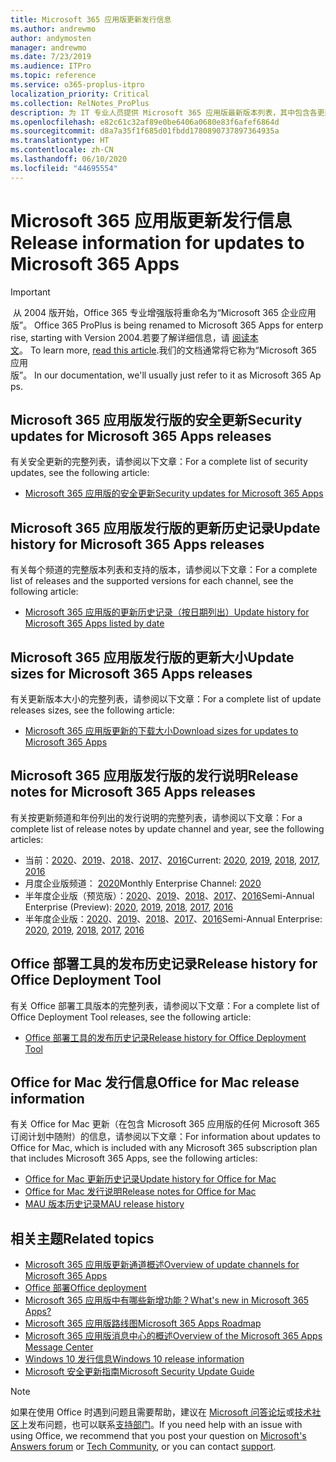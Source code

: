 ```yaml
---
title: Microsoft 365 应用版更新发行信息
ms.author: andrewmo
author: andymosten
manager: andrewmo
ms.date: 7/23/2019
ms.audience: ITPro
ms.topic: reference
ms.service: o365-proplus-itpro
localization_priority: Critical
ms.collection: RelNotes_ProPlus
description: 为 IT 专业人员提供 Microsoft 365 应用版最新版本列表，其中包含各更新通道和发行说明链接以及更新历史记录
ms.openlocfilehash: e82c61c32af89e0be6406a0680e83f6afef6864d
ms.sourcegitcommit: d8a7a35f1f685d01fbdd1780890737897364935a
ms.translationtype: HT
ms.contentlocale: zh-CN
ms.lasthandoff: 06/10/2020
ms.locfileid: "44695554"
---
```

# <a name="release-information-for-updates-to-microsoft-365-apps"></a><span data-ttu-id="a2ac7-103">Microsoft 365 应用版更新发行信息</span><span class="sxs-lookup"><span data-stu-id="a2ac7-103">Release information for updates to Microsoft 365 Apps</span></span>


> [!IMPORTANT]
><span data-ttu-id="a2ac7-104"> 从 2004 版开始，Office 365 专业增强版将重命名为“Microsoft 365 企业应用版”。</span><span class="sxs-lookup"><span data-stu-id="a2ac7-104"> Office 365 ProPlus is being renamed to Microsoft 365 Apps for enterprise, starting with Version 2004.</span></span><span data-ttu-id="a2ac7-105">若要了解详细信息，请 [阅读本文](https://go.microsoft.com/fwlink/p/?linkid=2123420)。</span><span class="sxs-lookup"><span data-stu-id="a2ac7-105"> To learn more, [read this article](https://go.microsoft.com/fwlink/p/?linkid=2123420).</span></span><span data-ttu-id="a2ac7-106">我们的文档通常将它称为“Microsoft 365 应用版”。</span><span class="sxs-lookup"><span data-stu-id="a2ac7-106"> In our documentation, we'll usually just refer to it as Microsoft 365 Apps.</span></span>


## <a name="security-updates-for-microsoft-365-apps-releases"></a><span data-ttu-id="a2ac7-107">Microsoft 365 应用版发行版的安全更新</span><span class="sxs-lookup"><span data-stu-id="a2ac7-107">Security updates for Microsoft 365 Apps releases</span></span>

<span data-ttu-id="a2ac7-108">有关安全更新的完整列表，请参阅以下文章：</span><span class="sxs-lookup"><span data-stu-id="a2ac7-108">For a complete list of security updates, see the following article:</span></span>
 - [<span data-ttu-id="a2ac7-109">Microsoft 365 应用版的安全更新</span><span class="sxs-lookup"><span data-stu-id="a2ac7-109">Security updates for Microsoft 365 Apps</span></span>](microsoft365-apps-security-updates.md)


## <a name="update-history-for-microsoft-365-apps-releases"></a><span data-ttu-id="a2ac7-110">Microsoft 365 应用版发行版的更新历史记录</span><span class="sxs-lookup"><span data-stu-id="a2ac7-110">Update history for Microsoft 365 Apps releases</span></span>

<span data-ttu-id="a2ac7-111">有关每个频道的完整版本列表和支持的版本，请参阅以下文章：</span><span class="sxs-lookup"><span data-stu-id="a2ac7-111">For a complete list of releases and the supported versions for each channel, see the following article:</span></span>

- [<span data-ttu-id="a2ac7-112">Microsoft 365 应用版的更新历史记录（按日期列出）</span><span class="sxs-lookup"><span data-stu-id="a2ac7-112">Update history for Microsoft 365 Apps listed by date</span></span>](update-history-microsoft365-apps-by-date.md)


 ## <a name="update-sizes-for-microsoft-365-apps-releases"></a><span data-ttu-id="a2ac7-113">Microsoft 365 应用版发行版的更新大小</span><span class="sxs-lookup"><span data-stu-id="a2ac7-113">Update sizes for Microsoft 365 Apps releases</span></span>

<span data-ttu-id="a2ac7-114">有关更新版本大小的完整列表，请参阅以下文章：</span><span class="sxs-lookup"><span data-stu-id="a2ac7-114">For a complete list of update releases sizes, see the following article:</span></span>
 - [<span data-ttu-id="a2ac7-115">Microsoft 365 应用版更新的下载大小</span><span class="sxs-lookup"><span data-stu-id="a2ac7-115">Download sizes for updates to Microsoft 365 Apps</span></span>](download-sizes-microsoft365-apps-updates.md)

## <a name="release-notes-for-microsoft-365-apps-releases"></a><span data-ttu-id="a2ac7-116">Microsoft 365 应用版发行版的发行说明</span><span class="sxs-lookup"><span data-stu-id="a2ac7-116">Release notes for Microsoft 365 Apps releases</span></span>

<span data-ttu-id="a2ac7-117">有关按更新频道和年份列出的发行说明的完整列表，请参阅以下文章：</span><span class="sxs-lookup"><span data-stu-id="a2ac7-117">For a complete list of release notes by update channel and year, see the following articles:</span></span>
 - <span data-ttu-id="a2ac7-118">当前：[2020](current-channel.md)、[2019](monthly-channel-2019.md)、[2018](monthly-channel-2018.md)、[2017](monthly-channel-2017.md)、[2016](monthly-channel-2016.md)</span><span class="sxs-lookup"><span data-stu-id="a2ac7-118">Current: [2020](current-channel.md), [2019](monthly-channel-2019.md), [2018](monthly-channel-2018.md), [2017](monthly-channel-2017.md), [2016](monthly-channel-2016.md)</span></span>
 - <span data-ttu-id="a2ac7-119">月度企业版频道： [2020](monthly-enterprise-channel.md)</span><span class="sxs-lookup"><span data-stu-id="a2ac7-119">Monthly Enterprise Channel:  [2020](monthly-enterprise-channel.md)</span></span>
 - <span data-ttu-id="a2ac7-120">半年度企业版（预览版）：[2020](semi-annual-enterprise-channel-preview.md)、[2019](semi-annual-channel-targeted-2019.md)、[2018](semi-annual-channel-targeted-2018.md)、[2017](semi-annual-channel-targeted-2017.md)、[2016](semi-annual-channel-targeted-2016.md)</span><span class="sxs-lookup"><span data-stu-id="a2ac7-120">Semi-Annual Enterprise (Preview): [2020](semi-annual-enterprise-channel-preview.md), [2019](semi-annual-channel-targeted-2019.md), [2018](semi-annual-channel-targeted-2018.md), [2017](semi-annual-channel-targeted-2017.md), [2016](semi-annual-channel-targeted-2016.md)</span></span>
 - <span data-ttu-id="a2ac7-121">半年度企业版：[2020](semi-annual-enterprise-channel.md)、[2019](semi-annual-channel-2019.md)、[2018](semi-annual-channel-2018.md)、[2017](semi-annual-channel-2017.md)、[2016](semi-annual-channel-2016.md)</span><span class="sxs-lookup"><span data-stu-id="a2ac7-121">Semi-Annual Enterprise: [2020](semi-annual-enterprise-channel.md), [2019](semi-annual-channel-2019.md), [2018](semi-annual-channel-2018.md), [2017](semi-annual-channel-2017.md), [2016](semi-annual-channel-2016.md)</span></span>

 ## <a name="release-history-for-office-deployment-tool"></a><span data-ttu-id="a2ac7-122">Office 部署工具的发布历史记录</span><span class="sxs-lookup"><span data-stu-id="a2ac7-122">Release history for Office Deployment Tool</span></span>
 <span data-ttu-id="a2ac7-123">有关 Office 部署工具版本的完整列表，请参阅以下文章：</span><span class="sxs-lookup"><span data-stu-id="a2ac7-123">For a complete list of Office Deployment Tool releases, see the following article:</span></span>
 - [<span data-ttu-id="a2ac7-124">Office 部署工具的发布历史记录</span><span class="sxs-lookup"><span data-stu-id="a2ac7-124">Release history for Office Deployment Tool</span></span>](ODT-release-history.md)

## <a name="office-for-mac-release-information"></a><span data-ttu-id="a2ac7-125">Office for Mac 发行信息</span><span class="sxs-lookup"><span data-stu-id="a2ac7-125">Office for Mac release information</span></span>

<span data-ttu-id="a2ac7-126">有关 Office for Mac 更新（在包含 Microsoft 365 应用版的任何 Microsoft 365 订阅计划中随附）的信息，请参阅以下文章：</span><span class="sxs-lookup"><span data-stu-id="a2ac7-126">For information about updates to Office for Mac, which is included with any Microsoft 365 subscription plan that includes Microsoft 365 Apps, see the following articles:</span></span>
 - [<span data-ttu-id="a2ac7-127">Office for Mac 更新历史记录</span><span class="sxs-lookup"><span data-stu-id="a2ac7-127">Update history for Office for Mac</span></span>](update-history-office-for-mac.md)
 - [<span data-ttu-id="a2ac7-128">Office for Mac 发行说明</span><span class="sxs-lookup"><span data-stu-id="a2ac7-128">Release notes for Office for Mac</span></span>](release-notes-office-for-mac.md)
 - [<span data-ttu-id="a2ac7-129">MAU 版本历史记录</span><span class="sxs-lookup"><span data-stu-id="a2ac7-129">MAU release history</span></span>](release-history-microsoft-autoupdate.md)


## <a name="related-topics"></a><span data-ttu-id="a2ac7-130">相关主题</span><span class="sxs-lookup"><span data-stu-id="a2ac7-130">Related topics</span></span>

- [<span data-ttu-id="a2ac7-131">Microsoft 365 应用版更新通道概述</span><span class="sxs-lookup"><span data-stu-id="a2ac7-131">Overview of update channels for Microsoft 365 Apps</span></span>](https://docs.microsoft.com/deployoffice/overview-of-update-channels-for-office-365-proplus)
- [<span data-ttu-id="a2ac7-132">Office 部署</span><span class="sxs-lookup"><span data-stu-id="a2ac7-132">Office deployment</span></span>](https://docs.microsoft.com/deployoffice/)
- [<span data-ttu-id="a2ac7-133">Microsoft 365 应用版中有哪些新增功能？</span><span class="sxs-lookup"><span data-stu-id="a2ac7-133">What's new in Microsoft 365 Apps?</span></span>](https://support.office.com/article/95c8d81d-08ba-42c1-914f-bca4603e1426)
- [<span data-ttu-id="a2ac7-134">Microsoft 365 应用版路线图</span><span class="sxs-lookup"><span data-stu-id="a2ac7-134">Microsoft 365 Apps Roadmap</span></span>](https://products.office.com/business/office-365-roadmap)
- [<span data-ttu-id="a2ac7-135">Microsoft 365 应用版消息中心的概述</span><span class="sxs-lookup"><span data-stu-id="a2ac7-135">Overview of the Microsoft 365 Apps Message Center</span></span>](https://support.office.com/article/38fb3333-bfcc-4340-a37b-deda509c2093)
- [<span data-ttu-id="a2ac7-136">Windows 10 发行信息</span><span class="sxs-lookup"><span data-stu-id="a2ac7-136">Windows 10 release information</span></span>](https://www.microsoft.com/itpro/windows-10/release-information)
- [<span data-ttu-id="a2ac7-137">Microsoft 安全更新指南</span><span class="sxs-lookup"><span data-stu-id="a2ac7-137">Microsoft Security Update Guide</span></span>](https://portal.msrc.microsoft.com/)

> [!NOTE]
> <span data-ttu-id="a2ac7-138">如果在使用 Office 时遇到问题且需要帮助，建议在 [Microsoft 问答论坛](https://answers.microsoft.com/)或[技术社区](https://techcommunity.microsoft.com/)上发布问题，也可以联系[支持部门](https://support.microsoft.com/contactus)。</span><span class="sxs-lookup"><span data-stu-id="a2ac7-138">If you need help with an issue with using Office, we recommend that you post your question on [Microsoft's Answers forum](https://answers.microsoft.com/) or [Tech Community](https://techcommunity.microsoft.com/), or you can contact [support](https://support.microsoft.com/contactus).</span></span>
